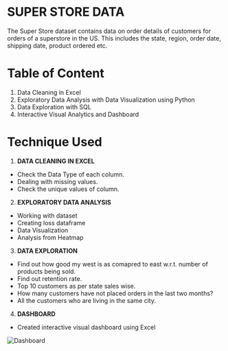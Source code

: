 
# SUPER STORE DATA
The Super Store dataset contains data on order details of customers for orders of a superstore in the US. This includes the state, region, order date, shipping date, product ordered etc.

# Table of Content

1. Data Cleaning in Excel
2. Exploratory Data Analysis with Data Visualization using Python
3. Data Exploration with SQL
4. Interactive Visual Analytics and Dashboard

# Technique Used

1. **DATA CLEANING IN EXCEL**

* Check the Data Type of each column. 
* Dealing with missing values. 
* Check the unique values of column.


2. **EXPLORATORY DATA ANALYSIS**

* Working with dataset
* Creating loss dataframe
* Data Visualization
* Analysis from Heatmap


3. **DATA EXPLORATION**

* Find out how good my west is as comapred to east w.r.t. number of products being sold.
* Find out retention rate.
* Top 10 customers as per state sales wise.
* How many customers have not placed orders in the last two months?
* All the customers who are living in the same city.


4. **DASHBOARD**

* Created interactive visual dashboard using Excel

![Dashboard](https://user-images.githubusercontent.com/115058343/210371481-b0665fe0-fdaf-4c9c-8c14-c47f3de8e331.jpg)
